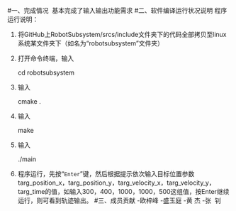 #一、完成情况
  基本完成了输入输出功能需求
#二、软件编译运行状况说明
程序运行说明：
1. 将GitHub上RobotSubsystem/srcs/include文件夹下的代码全部拷贝至linux系统某文件夹下（如名为“robotsubsystem”文件夹）
2. 打开命令终端，输入

    cd robotsubsystem
3. 输入

    cmake .
4.  输入

    make
5. 输入

    ./main
6. 程序运行，先按“`Enter`”键，然后根据提示依次输入目标位置参数targ_position_x，targ_position_y，targ_velocity_x，targ_velocity_y，targ_time的值，如输入300，400，1000，1000，500这组值，按Enter继续运行，则可看到轨迹输出。
#三、成员贡献
-欧梓峰
-盛玉庭
-黄  杰
-张  钊
